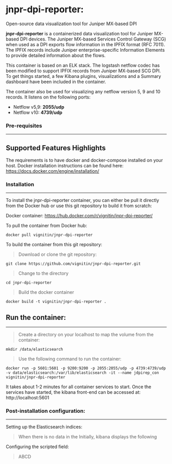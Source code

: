 # jnpr-dpi-reporter: 

Open-source data visualization tool for Juniper MX-based DPI

**jnpr-dpi-reporter** is a containerized data visualization tool for Juniper MX-based DPI devices. The Juniper MX-based Services Control Gateway (SCG) when used as a DPI exports flow information in the IPFIX format (RFC 7011). The IPFIX records include Juniper enterprise-specific Information Elements to provide detailed information about the flows.

This container is based on an ELK stack. The logstash netflow codec has been modified to support IPFIX records from Juniper MX-based SCG DPI. To get things started, a few Kibana plugins, visualizations and a Summary dashboard have been included in the container. 

The container also be used for visualizing any netflow version 5, 9 and 10 records. It listens on the following ports:
- Netflow v5,9: **2055/udp**
- Netflow v10: **4739/udp**

### Pre-requisites
--------------------

Supported Features Highlights
-----------------------------

The requirements is to have docker and docker-compose installed on your host. Docker installation instructions can be found here: https://docs.docker.com/engine/installation/



### Installation
---------------------

To install the jnpr-dpi-reporter container, you can either be pull it directly from the Docker hub or use this git repository to build it from scratch:

Docker container: https://hub.docker.com/r/vignitin/jnpr-dpi-reporter/

To pull the container from Docker hub:
>
```
docker pull vignitin/jnpr-dpi-reporter
```

To build the container from this git repository:

> Download or clone the git repository:
```
git clone https://github.com/vignitin/jnpr-dpi-reporter.git
```
> Change to the directory
```
cd jnpr-dpi-reporter
```

> Build the docker container
```
docker build -t vignitin/jnpr-dpi-reporter .
```


## Run the container:
------------------------

> Create a directory on your localhost to map the volume from the container:
```
mkdir /data/elasticsearch
```

> Use the following command to run the container:
```
docker run -p 5601:5601 -p 9200:9200 -p 2055:2055/udp -p 4739:4739/udp -v data/elasticsearch:/var/lib/elasticsearch -it --name jdpirep_con vignitin/jnpr-dpi-reporter
```
It takes about 1-2 minutes for all container services to start. Once the services have started, the kibana front-end can be accessed at: http://localhost:5601


### Post-installation configuration:
---------------------------------------

Setting up the Elasticsearch indices:

> When there is no data in the Initially, kibana displays the following 

Configuring the scripted field:

> ABCD
